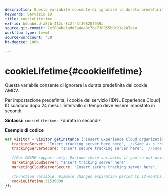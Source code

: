 ```yaml
---
description: Questa variabile consente di ignorare la durata predefinita del cookie AMCV.
keywords: Servizio ID
title: cookieLifetime
exl-id: bdbabdcd-a87b-412c-8c2f-3f39820f939a
source-git-commit: 7ef084bc1add5a4ea8c7be738055b0c21e247eea
workflow-type: tm+mt
source-wordcount: '50'
ht-degree: 100%

---
```


# cookieLifetime{#cookielifetime}

Questa variabile consente di ignorare la durata predefinita del cookie AMCV.

Per impostazione predefinita, i cookie del servizio [!DNL Experience Cloud] ID scadono dopo 24 mesi. L&#39;intervallo di tempo deve essere impostato in secondi.

**Sintassi:** `cookieLifetime: *`durata in secondi`*`

**Esempio di codice**

```js
var visitor = Visitor.getInstance ("Insert Experience Cloud organization ID here",{ 
   trackingServer: "Insert tracking server here here",  //Same as s.trackingServer 
   trackingServerSecure: "Insert secure tracking server here",  //Same as s.trackingServerSecure 
 
   //For CNAME support only. Exclude these variables if you're not using CNAME 
   marketingCloudServer: "Insert tracking server here", 
   marketingCloudServerSecure: "Insert secure tracking server here", 
 
   //Function variable. Example changes expiration period to 12-months. 
   cookieLifetime:31536000 
});
```
